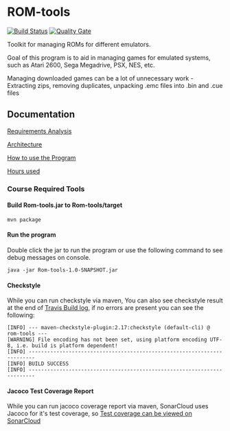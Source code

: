 # ROM-tools

[![Build Status](https://travis-ci.org/Rsl1122/ROM-tools.svg?branch=master)](https://travis-ci.org/Rsl1122/ROM-tools)
[![Quality Gate](https://sonarcloud.io/api/badges/gate?key=com.djrapitops%3Arom-tools)](https://sonarcloud.io/dashboard?id=com.djrapitops%3Arom-tools)

Toolkit for managing ROMs for different emulators.  

Goal of this program is to aid in managing games for emulated systems, such as Atari 2600, Sega Megadrive, PSX, NES, etc.  

Managing downloaded games can be a lot of unnecessary work - Extracting zips, removing duplicates, unpacking .emc files into .bin and .cue files

## Documentation

[Requirements Analysis](documentation/req.md)

[Architecture](documentation/architecture.md)

[How to use the Program](https://github.com/Rsl1122/ROM-tools/wiki/Using-the-Program)

[Hours used](documentation/hours.md)

### Course Required Tools

#### Build Rom-tools.jar to Rom-tools/target
```
mvn package
```

#### Run the program
Double click the jar to run the program or use the following command to see debug messages on console.
```
java -jar Rom-tools-1.0-SNAPSHOT.jar
```

#### Checkstyle

While you can run checkstyle via maven, You can also see checkstyle result at the end of [Travis Build log](https://travis-ci.org/Rsl1122/ROM-tools), if no errors are present you can see the following:
```
[INFO] --- maven-checkstyle-plugin:2.17:checkstyle (default-cli) @ rom-tools ---
[WARNING] File encoding has not been set, using platform encoding UTF-8, i.e. build is platform dependent!
[INFO] ------------------------------------------------------------------------
[INFO] BUILD SUCCESS
[INFO] ------------------------------------------------------------------------
```

#### Jacoco Test Coverage Report

While you can run jacoco coverage report via maven, SonarCloud uses Jacoco for it's test coverage, so [Test coverage can be viewed on SonarCloud](https://sonarcloud.io/component_measures?id=com.djrapitops%3Arom-tools&metric=coverage&view=tree)
